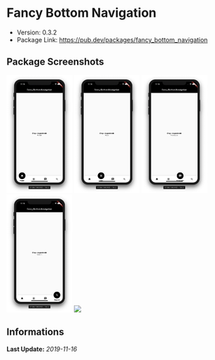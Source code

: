 # Fancy Bottom Navigation
- Version: 0.3.2
- Package Link: https://pub.dev/packages/fancy_bottom_navigation

## Package Screenshots
<div>
  <img src="https://raw.githubusercontent.com/bgoktugozdemir/Flutter-Packages/master/fancy_bottom_navigation_example/screenshots/1.png" width=150 />
  <img src="https://raw.githubusercontent.com/bgoktugozdemir/Flutter-Packages/master/fancy_bottom_navigation_example/screenshots/2.png" width=150 />
  <img src="https://raw.githubusercontent.com/bgoktugozdemir/Flutter-Packages/master/fancy_bottom_navigation_example/screenshots/3.png" width=150 />
  <img src="https://raw.githubusercontent.com/bgoktugozdemir/Flutter-Packages/master/fancy_bottom_navigation_example/screenshots/4.png" width=150 />
  <img src="https://raw.githubusercontent.com/bgoktugozdemir/Flutter-Packages/master/fancy_bottom_navigation_example/screenshots/5.png" width=150 />  
</div>

## Informations
**Last Update:** *2019-11-16*
